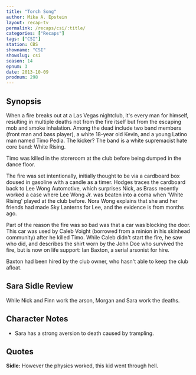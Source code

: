 ```yaml
---
title: "Torch Song"
author: Mika A. Epstein
layout: recap-tv
permalink: /recaps/csi/:title/
categories: ["Recaps"]
tags: ["CSI"]
station: CBS
showname: "CSI"
showslug: csi
season: 14  
epnum: 3  
date: 2013-10-09
prodnum: 298  
---
```


## Synopsis

When a fire breaks out at a Las Vegas nightclub, it's every man for himself, resulting in multiple deaths not from the fire itself but from the escaping mob and smoke inhalation. Among the dead include two band members (front man and bass player), a white 18-year old Kevin, and a young Latino man named Timo Pedia. The kicker? The band is a white supremacist hate core band: White Rising.

Timo was killed in the storeroom at the club before being dumped in the dance floor.

The fire was set intentionally, initially thought to be via a cardboard box doused in gasoline with a candle as a timer. Hodges traces the cardboard back to Lee Wong Automotive, which surprises Nick, as Brass recently worked a case where Lee Wong Jr. was beaten into a coma when 'White Rising' played at the club before. Nora Wong explains that she and her friends had made Sky Lanterns for Lee, and the evidence is from months ago.

Part of the reason the fire was so bad was that a car was blocking the door. This car was used by Caleb Voight (borrowed from a minion in his skinhead community) after he killed Timo. While Caleb didn't start the fire, he saw who did, and describes the shirt worn by the John Doe who survived the fire, but is now on life support: Ian Baxton, a serial arsonist for hire.

Baxton had been hired by the club owner, who hasn't able to keep the club afloat.

## Sara Sidle Review

While Nick and Finn work the arson, Morgan and Sara work the deaths. 

## Character Notes

* Sara has a strong aversion to death caused by trampling.

## Quotes

**Sidle:** However the physics worked, this kid went through hell.

